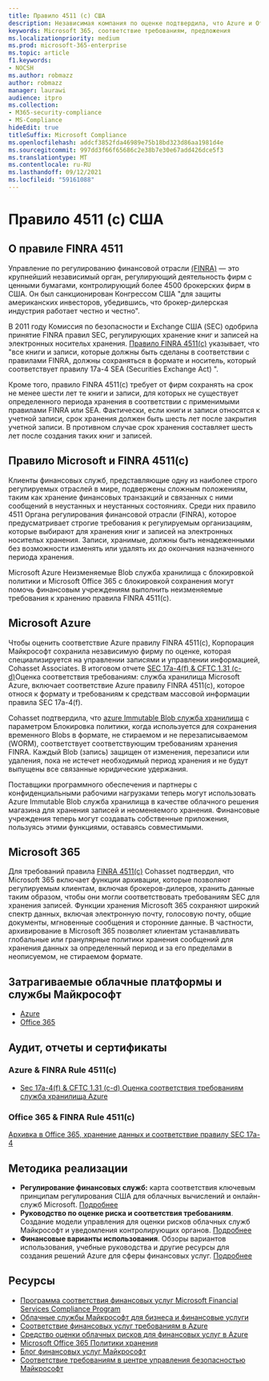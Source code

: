 ```yaml
---
title: Правило 4511 (c) США
description: Независимая компания по оценке подтвердила, что Azure и Office 365 могут помочь финансовым фирмам соответствовать требованиям к хранению записей FINRA Rule 4511 и неопровержимым требованиям к хранению.
keywords: Microsoft 365, соответствие требованиям, предложения
ms.localizationpriority: medium
ms.prod: microsoft-365-enterprise
ms.topic: article
f1.keywords:
- NOCSH
ms.author: robmazz
author: robmazz
manager: laurawi
audience: itpro
ms.collection:
- M365-security-compliance
- MS-Compliance
hideEdit: true
titleSuffix: Microsoft Compliance
ms.openlocfilehash: addcf3852fda46989e75b18bd323d86aa1981d4e
ms.sourcegitcommit: 997dd3f66f65686c2e38b7e30e67add426dce5f3
ms.translationtype: MT
ms.contentlocale: ru-RU
ms.lasthandoff: 09/12/2021
ms.locfileid: "59161088"
---
```

# <a name="financial-industry-regulatory-authority-finra-rule-4511c-united-states"></a>Правило 4511 (c) США

## <a name="about-finra-rule-4511"></a>О правиле FINRA 4511

Управление по регулированию финансовой отрасли [(FINRA)](https://www.finra.org/#/) — это крупнейший независимый орган, регулирующий деятельность фирм с ценными бумагами, контролирующий более 4500 брокерских фирм в США. Он был санкционирован Конгрессом США "для защиты американских инвесторов, убедившись, что брокер-дилерская индустрия работает честно и честно".

В 2011 году Комиссия по безопасности и Exchange США (SEC) одобрила принятие FINRA правил SEC, регулирующих хранение книг и записей на электронных носительх хранения. [Правило FINRA 4511(c)](https://www.finra.org/sites/default/files/NoticeDocument/p123548.pdf) указывает, что "все книги и записи, которые должны быть сделаны в соответствии с правилами FINRA, должны сохраняться в формате и носитель, который соответствует правилу 17a-4 SEA (Securities Exchange Act) ".

Кроме того, правило FINRA 4511(c) требует от фирм сохранять на срок не менее шести лет те книги и записи, для которых не существует определенного периода хранения в соответствии с применимыми правилами FINRA или SEA. Фактически, если книги и записи относятся к учетной записи, срок хранения должен быть шесть лет после закрытия учетной записи. В противном случае срок хранения составляет шесть лет после создания таких книг и записей.

## <a name="microsoft-and-finra-rule-4511c"></a>Правило Microsoft и FINRA 4511(c)

Клиенты финансовых служб, представляющие одну из наиболее строго регулируемых отраслей в мире, подвержены сложным положениям, таким как хранение финансовых транзакций и связанных с ними сообщений в неустанных и неустанных состояниях. Среди них правило 4511 Органа регулирования финансовой отрасли (FINRA), которое предусматривает строгие требования к регулируемым организациям, которые выбирают для хранения книг и записей на электронных носительх хранения. Записи, хранимые, должны быть ненадеженными без возможности изменять или удалять их до окончания назначенного периода хранения.

Microsoft Azure Неизменяемые Blob служба хранилища с блокировкой политики и Microsoft Office 365 с блокировкой сохранения могут помочь финансовым учреждениям выполнить неизменяемые требования к хранению правила FINRA 4511(c).

## <a name="microsoft-azure"></a>Microsoft Azure

Чтобы оценить соответствие Azure правилу FINRA 4511(c), Корпорация Майкрософт сохранила независимую фирму по оценке, которая специализируется на управлении записями и управлении информацией, Cohasset Associates. В итоговом отчете [SEC 17a-4(f) & CFTC 1.31 (c-d)](https://azure.microsoft.com/resources/azure-immutable-storage-assessment-for-sec-17a-4f-by-cohasset/)Оценка соответствия требованиям: служба хранилища Microsoft Azure, включает соответствие Azure правилу FINRA 4511(c), которое относя к формату и требованиям к средствам массовой информации правила SEC 17a-4(f).

Cohasset подтвердила, что [azure Immutable Blob служба хранилища](/azure/storage/blobs/storage-blob-immutable-storage) с параметром Блокировка политики, когда используется для сохранения временного Blobs в формате, не стираемом и не перезаписываемом (WORM), соответствует соответствующим требованиям хранения FINRA. Каждый Blob (запись) защищен от изменения, перезаписи или удаления, пока не истечет необходимый период хранения и не будут выпущены все связанные юридические удержания.

Поставщики программного обеспечения и партнеры с конфиденциальными рабочими нагрузками теперь могут использовать Azure Immutable Blob служба хранилища в качестве облачного решения магазина для хранения записей и неоменяемого хранения. Финансовые учреждения теперь могут создавать собственные приложения, пользуясь этими функциями, оставаясь совместимыми.

## <a name="microsoft-365"></a>Microsoft 365

Для требований правила [FINRA 4511(c)](/microsoft-365/compliance/retention-regulatory-requirements#sec-17a-4f-finra-4511c-and-cftc-131c-d) Cohasset подтвердил, что Microsoft 365 включает функции архивации, которые позволяют регулируемым клиентам, включая брокеров-дилеров, хранить данные таким образом, чтобы они могли соответствовать требованиям SEC для хранения записей. Функции хранения Microsoft 365 сохраняют широкий спектр данных, включая электронную почту, голосовую почту, общие документы, мгновенные сообщения и сторонние данные. В частности, архивирование в Microsoft 365 позволяет клиентам устанавливать глобальные или гранулярные политики хранения сообщений для хранения данных за определенный период и за его пределами в неописуемом, не стираемом формате.

## <a name="microsoft-in-scope-cloud-platforms--services"></a>Затрагиваемые облачные платформы и службы Майкрософт

- [Azure](https://gallery.technet.microsoft.com/Overview-of-Azure-c1be3942)
- [Office 365](https://aka.ms/Office365ComplianceOfferings)

## <a name="audits-reports-and-certificates"></a>Аудит, отчеты и сертификаты

### <a name="azure--finra-rule-4511c"></a>Azure & FINRA Rule 4511(c)

- [Sec 17a-4(f) & CFTC 1.31 (c-d) Оценка соответствия требованиям служба хранилища Azure](https://azure.microsoft.com/resources/azure-immutable-storage-assessment-for-sec-17a-4f-by-cohasset/)

### <a name="office-365--finra-rule-4511c"></a>Office 365 & FINRA Rule 4511(c)

[Архивка в Office 365, хранение данных и соответствие правилу SEC 17a-4](https://www.microsoft.com/microsoft-365/blog/2015/11/10/office-365-exchange-online-archiving-now-meets-sec-rule-17a-4-requirements/)

## <a name="how-to-implement"></a>Методика реализации

- **Регулирование финансовых служб:** карта соответствия ключевым принципам регулирования США для облачных вычислений и онлайн-служб Microsoft. [Подробнее](https://servicetrust.microsoft.com/ViewPage/TrustDocuments?command=Download&downloadType=Document&downloadId=5b483567-00b0-4d86-96ae-ee887dadb61c&docTab=6d000410-c9e9-11e7-9a91-892aae8839ad_Compliance_Guides)
- **Руководство по оценке риска и соответствия требованиям**. Создание модели управления для оценки рисков облачных служб Майкрософт и уведомления контролирующих органов. [Подробнее](https://servicetrust.microsoft.com/ViewPage/TrustDocuments?command=Download&downloadType=Document&downloadId=edee9b14-3661-4a16-ba83-c35caf672bd7&docTab=6d000410-c9e9-11e7-9a91-892aae8839ad_FAQ_and_White_Papers)
- **Финансовые варианты использования**. Обзоры вариантов использования, учебные руководства и другие ресурсы для создания решений Azure для сферы финансовых услуг. [Подробнее](/azure/industry/financial/)

## <a name="resources"></a>Ресурсы

- [Программа соответствия финансовых услуг Microsoft Financial Services Compliance Program](https://download.microsoft.com/download/6/4/7/64707E3E-6D3E-45D0-8207-A0EA3201B4A6/Microsoft%20Cloud%20-%20Financial%20Services%20Compliance%20Program%20\(Print\).pdf)
- [Облачные службы Майкрософт для бизнеса и финансовые услуги](https://servicetrust.microsoft.com/viewpage/financialservicesoverview)
- [Соответствие финансовых услуг требованиям в Azure](https://azure.microsoft.com/resources/videos/azurecon-2015-financial-services-compliance-in-azure/)
- [Средство оценки облачных рисков для финансовых услуг в Azure](https://servicetrust.microsoft.com/ViewPage/FFIECBlueprint?command=Download&downloadType=Document&downloadId=079a1973-711a-428f-9312-9ddd290cff7b&docTab=c726d5c0-2d1e-11e8-a485-57140ec19669_PaaS)
- [Microsoft Office 365 Политики хранения](/office365/securitycompliance/retention-policies)
- [Блог финансовых услуг Майкрософт](https://techcommunity.microsoft.com/t5/Financial-Services-Blog/bg-p/FinancialServicesBlog)
- [Соответствие требованиям в центре управления безопасностью Майкрософт](https://www.microsoft.com/trust-center/compliance/compliance-overview)
